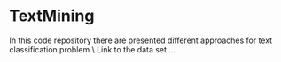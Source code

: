 # TextMining
In this code repository there are presented different approaches for text classification problem \\
Link to the data set ...
